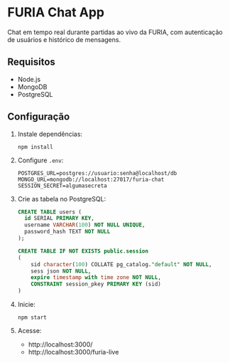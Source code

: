 # FURIA Chat App

Chat em tempo real durante partidas ao vivo da FURIA, com autenticação de usuários e histórico de mensagens.

## Requisitos

- Node.js
- MongoDB
- PostgreSQL

## Configuração

1. Instale dependências:
   ```
   npm install
   ```

2. Configure `.env`:
   ```
   POSTGRES_URL=postgres://usuario:senha@localhost/db
   MONGO_URL=mongodb://localhost:27017/furia-chat
   SESSION_SECRET=algumasecreta
   ```

3. Crie as tabela no PostgreSQL:
   ```sql
   CREATE TABLE users (
     id SERIAL PRIMARY KEY,
     username VARCHAR(100) NOT NULL UNIQUE,
     password_hash TEXT NOT NULL
   );

   CREATE TABLE IF NOT EXISTS public.session
   (
       sid character(100) COLLATE pg_catalog."default" NOT NULL,
       sess json NOT NULL,
       expire timestamp with time zone NOT NULL,
       CONSTRAINT session_pkey PRIMARY KEY (sid)
   )
   ```

4. Inicie:
   ```
   npm start
   ```

5. Acesse:
   - http://localhost:3000/
   - http://localhost:3000/furia-live
